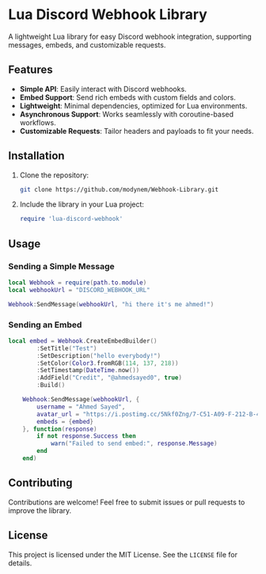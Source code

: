 # Lua Discord Webhook Library

A lightweight Lua library for easy Discord webhook integration, supporting messages, embeds, and customizable requests.

## Features

- **Simple API**: Easily interact with Discord webhooks.
- **Embed Support**: Send rich embeds with custom fields and colors.
- **Lightweight**: Minimal dependencies, optimized for Lua environments.
- **Asynchronous Support**: Works seamlessly with coroutine-based workflows.
- **Customizable Requests**: Tailor headers and payloads to fit your needs.

## Installation

1. Clone the repository:
   ```bash
   git clone https://github.com/modynem/Webhook-Library.git
   ```
2. Include the library in your Lua project:
   ```lua
   require 'lua-discord-webhook'
   ```

## Usage

### Sending a Simple Message
```lua
local Webhook = require(path.to.module)
local webhookUrl = "DISCORD_WEBHOOK_URL"

Webhook:SendMessage(webhookUrl, "hi there it's me ahmed!")
```

### Sending an Embed
```lua
local embed = Webhook.CreateEmbedBuilder()
		:SetTitle("Test")
		:SetDescription("hello everybody!")
		:SetColor(Color3.fromRGB(114, 137, 218))
		:SetTimestamp(DateTime.now())
		:AddField("Credit", "@ahmedsayed0", true)
		:Build()

	Webhook:SendMessage(webhookUrl, {
		username = "Ahmed Sayed",
		avatar_url = "https://i.postimg.cc/5Nkf0Zng/7-C51-A09-F-212-B-4751-BC5-C-943-C26-AFEC48.jpg",
		embeds = {embed}
	}, function(response)
		if not response.Success then
			warn("Failed to send embed:", response.Message)
		end
	end)
```

## Contributing

Contributions are welcome! Feel free to submit issues or pull requests to improve the library.

## License

This project is licensed under the MIT License. See the `LICENSE` file for details.
